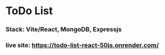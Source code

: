 # ToDo List

### Stack: Vite/React, MongoDB, Expressjs

### live site: https://todo-list-react-50js.onrender.com/
